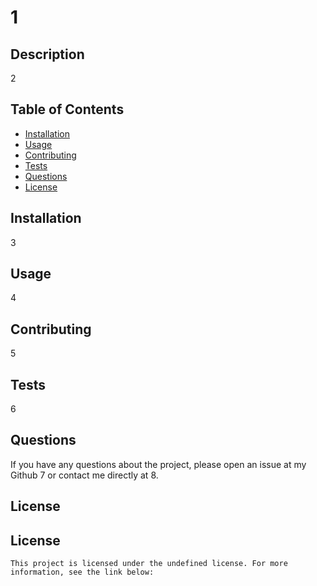 
  # 1

  
  
  ## Description
  2
  
  ## Table of Contents
  - [Installation](#installation)
  - [Usage](#usage)
  - [Contributing](#contributing)
  - [Tests](#tests)
  - [Questions](#questions)
  - [License](#license)
  
  ## Installation
  3
  
  ## Usage
  4
  
  ## Contributing
  5
  
  ## Tests
  6
  
  ## Questions
  If you have any questions about the project, please open an issue at my Github 7 or contact me directly at 8.
  
  ## License
  ## License

    This project is licensed under the undefined license. For more information, see the link below:
    
